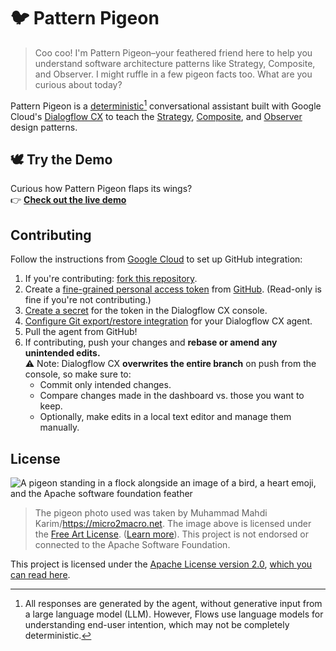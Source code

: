 <!-- Updating this README.md? Remember to update https://github.com/thatrobotdev/Pattern-Pigeon-website/ as well! -->

# 🐦 Pattern Pigeon

> Coo coo! I'm Pattern Pigeon–your feathered friend here to help you understand software architecture patterns like Strategy, Composite, and Observer. I might ruffle in a few pigeon facts too. What are you curious about today?

Pattern Pigeon is a [deterministic](https://cloud.google.com/dialogflow/cx/docs/generative-deterministic#deterministic)[^1] conversational assistant built with Google Cloud's [Dialogflow CX](https://dialogflow.cloud.google.com/cx/projects) to teach the [Strategy](https://en.wikipedia.org/wiki/Strategy_pattern), [Composite](https://en.wikipedia.org/wiki/Composite_pattern), and [Observer](https://en.wikipedia.org/wiki/Observer_pattern) design patterns.

[^1]: All responses are generated by the agent, without generative input from a large language model (LLM). However, Flows use language models for understanding end-user intention, which may not be completely deterministic.

## 🕊️ Try the Demo

Curious how Pattern Pigeon flaps its wings?  
👉 [**Check out the live demo**](https://www.jameskerrane.com/projects/pattern-pigeon/)

## Contributing

Follow the instructions from [Google Cloud](https://cloud.google.com/dialogflow/cx/docs/concept/github) to set up GitHub integration:

1. If you're contributing: [fork this repository](https://github.com/thatrobotdev/Pattern-Pigeon/fork).
2. Create a [fine-grained personal access token](https://cloud.google.com/dialogflow/cx/docs/concept/github#access_token) from [GitHub](https://docs.github.com/en/authentication/keeping-your-account-and-data-secure/creating-a-personal-access-token). (Read-only is fine if you're not contributing.)
3. [Create a secret](https://cloud.google.com/dialogflow/cx/docs/concept/github) for the token in the Dialogflow CX console.
4. [Configure Git export/restore integration](https://cloud.google.com/dialogflow/cx/docs/concept/github#dialogflow_config) for your Dialogflow CX agent.
5. Pull the agent from GitHub!
6. If contributing, push your changes and **rebase or amend any unintended edits.**  
   ⚠️ Note: Dialogflow CX **overwrites the entire branch** on push from the console, so make sure to:
   - Commit only intended changes.
   - Compare changes made in the dashboard vs. those you want to keep.
   - Optionally, make edits in a local text editor and manage them manually.

## License

![A pigeon standing in a flock alongside an image of a bird, a heart emoji, and the Apache software foundation feather](.github/README/Pigeon%20<3%20Apache/Pigeon%20<3%20Apache.png)

> The pigeon photo used was taken by Muhammad Mahdi Karim/https://micro2macro.net. The image above is licensed under the [Free Art License](https://artlibre.org/licence/lal/en/). ([Learn more](.github/README/Pigeon%20<3%20Apache/LICENSE)). This project is not endorsed or connected to the Apache Software Foundation.

This project is licensed under the [Apache License version 2.0](https://www.apache.org/licenses/LICENSE-2.0.html), [which you can read here](LICENSE).
